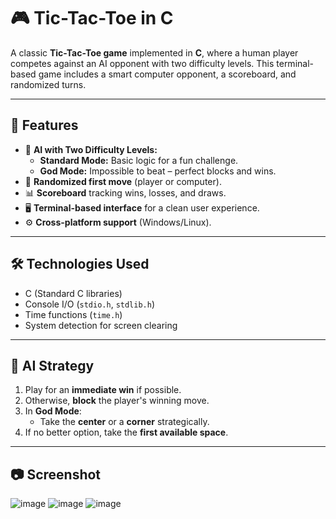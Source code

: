 # 🎮 Tic-Tac-Toe in C

A classic **Tic-Tac-Toe game** implemented in **C**, where a human player competes against an AI opponent with two difficulty levels. This terminal-based game includes a smart computer opponent, a scoreboard, and randomized turns.

---

## 🚀 Features

- 🧠 **AI with Two Difficulty Levels:**
  - **Standard Mode:** Basic logic for a fun challenge.
  - **God Mode:** Impossible to beat – perfect blocks and wins.
- 🎲 **Randomized first move** (player or computer).
- 📊 **Scoreboard** tracking wins, losses, and draws.
- 🖥️ **Terminal-based interface** for a clean user experience.
- ⚙️ **Cross-platform support** (Windows/Linux).

---

## 🛠️ Technologies Used

- C (Standard C libraries)
- Console I/O (`stdio.h`, `stdlib.h`)
- Time functions (`time.h`)
- System detection for screen clearing

---

## 🧠 AI Strategy

1. Play for an **immediate win** if possible.
2. Otherwise, **block** the player's winning move.
3. In **God Mode**:
   - Take the **center** or a **corner** strategically.
4. If no better option, take the **first available space**.

---

## 📷 Screenshot
![image](https://github.com/user-attachments/assets/2e75b8c0-8951-4c70-987a-fb8356e33544)  ![image](https://github.com/user-attachments/assets/42f48eb8-e1e4-4048-ada1-12081b85b5e5)
![image](https://github.com/user-attachments/assets/144bc883-fbea-437a-8004-333f716f0221)

